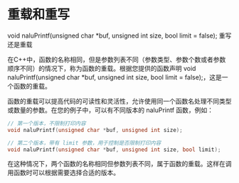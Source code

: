 # 重载和重写

void naluPrintf(unsigned char *buf, unsigned int size, bool limit = false); 重写 还是重载

在C++中，函数的名称相同，但是参数列表不同（参数类型、参数个数或者参数顺序不同）的情况下，称为函数的重载。根据您提供的函数声明 void naluPrintf(unsigned char *buf, unsigned int size, bool limit = false);，这是一个函数的重载。

函数的重载可以提高代码的可读性和灵活性，允许使用同一个函数名处理不同类型或数量的参数。在您的例子中，可以有不同版本的 naluPrintf 函数，例如：

```Cpp
// 第一个版本，不限制打印内容
void naluPrintf(unsigned char *buf, unsigned int size);

// 第二个版本，带有 limit 参数，用于控制是否限制打印内容
void naluPrintf(unsigned char *buf, unsigned int size, bool limit);
```

在这种情况下，两个函数的名称相同但参数列表不同，属于函数的重载。这样在调用函数时可以根据需要选择合适的版本。
